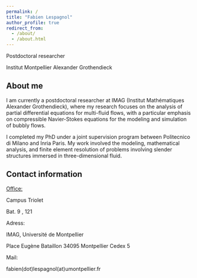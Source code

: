```yaml
---
permalink: /
title: "Fabien Lespagnol"
author_profile: true
redirect_from: 
  - /about/
  - /about.html
---
```


Postdoctoral researcher

Institut Montpellier Alexander Grothendieck

About me
-

I am currently a postdoctoral researcher at IMAG (Institut Mathématiques Alexander Grothendieck), where my research focuses on the analysis of partial differential equations for multi-fluid flows, with a particular emphasis on compressible Navier-Stokes equations for the modeling and simulation of bubbly flows.

I completed my PhD under a joint supervision program between Politecnico di Milano and Inria Paris. My work involved the modeling, mathematical analysis, and finite element resolution of problems involving slender structures immersed in three-dimensional fluid.

Contact information
-

<u>Office:</u>

Campus Triolet

Bat. 9 , 121

Adress:

IMAG, Université de Montpellier

Place Eugène Bataillon 34095 Montpellier Cedex 5

Mail:

fabien(dot)lespagnol(at)umontpellier.fr                             
